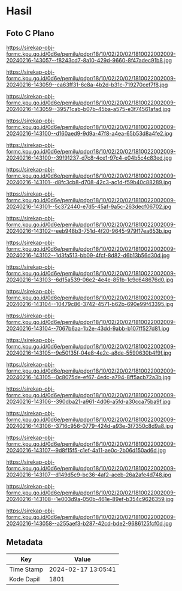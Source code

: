 # Hasil

## Foto C Plano

https://sirekap-obj-formc.kpu.go.id/0d6e/pemilu/pdpr/18/10/02/20/02/1810022002009-20240216-143057--f8243cd7-8a10-429d-9660-8f47adec91b8.jpg

https://sirekap-obj-formc.kpu.go.id/0d6e/pemilu/pdpr/18/10/02/20/02/1810022002009-20240216-143059--ca63ff31-6c8a-4b2d-b31c-719270cef7f8.jpg

https://sirekap-obj-formc.kpu.go.id/0d6e/pemilu/pdpr/18/10/02/20/02/1810022002009-20240216-143059--39571cab-b07b-45ba-a575-e3f74561afad.jpg

https://sirekap-obj-formc.kpu.go.id/0d6e/pemilu/pdpr/18/10/02/20/02/1810022002009-20240216-143100--d160aed9-9d9a-47f8-a4ea-65b53d8a4fe2.jpg

https://sirekap-obj-formc.kpu.go.id/0d6e/pemilu/pdpr/18/10/02/20/02/1810022002009-20240216-143100--39f91237-d7c8-4ce1-97c4-e04b5c4c83ed.jpg

https://sirekap-obj-formc.kpu.go.id/0d6e/pemilu/pdpr/18/10/02/20/02/1810022002009-20240216-143101--d8fc3cb8-d708-42c3-ac1d-f59b40c88289.jpg

https://sirekap-obj-formc.kpu.go.id/0d6e/pemilu/pdpr/18/10/02/20/02/1810022002009-20240216-143101--5c372440-e7d5-45af-9a5c-263decf06702.jpg

https://sirekap-obj-formc.kpu.go.id/0d6e/pemilu/pdpr/18/10/02/20/02/1810022002009-20240216-143102--eeb948b3-751d-4f20-9645-979f17ea653b.jpg

https://sirekap-obj-formc.kpu.go.id/0d6e/pemilu/pdpr/18/10/02/20/02/1810022002009-20240216-143102--1d3fa513-bb09-4fcf-8d82-d6b13b56d30d.jpg

https://sirekap-obj-formc.kpu.go.id/0d6e/pemilu/pdpr/18/10/02/20/02/1810022002009-20240216-143103--6d15a539-06e2-4e4e-851b-1c9c648676d0.jpg

https://sirekap-obj-formc.kpu.go.id/0d6e/pemilu/pdpr/18/10/02/20/02/1810022002009-20240216-143104--10479c86-3742-4571-b62b-690e99f43395.jpg

https://sirekap-obj-formc.kpu.go.id/0d6e/pemilu/pdpr/18/10/02/20/02/1810022002009-20240216-143104--7067b6aa-1b2e-43dd-9abb-b107ff527d81.jpg

https://sirekap-obj-formc.kpu.go.id/0d6e/pemilu/pdpr/18/10/02/20/02/1810022002009-20240216-143105--9e50f35f-04e8-4e2c-a8de-5590630b4f9f.jpg

https://sirekap-obj-formc.kpu.go.id/0d6e/pemilu/pdpr/18/10/02/20/02/1810022002009-20240216-143105--0c8075de-ef67-4edc-a794-8ff5acb72a3b.jpg

https://sirekap-obj-formc.kpu.go.id/0d6e/pemilu/pdpr/18/10/02/20/02/1810022002009-20240216-143106--390dba21-a961-4d06-a5fd-a30cca75ba9f.jpg

https://sirekap-obj-formc.kpu.go.id/0d6e/pemilu/pdpr/18/10/02/20/02/1810022002009-20240216-143106--3716c956-0779-424d-a93e-3f7350c8d9a8.jpg

https://sirekap-obj-formc.kpu.go.id/0d6e/pemilu/pdpr/18/10/02/20/02/1810022002009-20240216-143107--9d8f15f5-c1ef-4a11-ae0c-2b06d150ad6d.jpg

https://sirekap-obj-formc.kpu.go.id/0d6e/pemilu/pdpr/18/10/02/20/02/1810022002009-20240216-143107--d149d5c9-bc36-4af2-aceb-26a2afe4d748.jpg

https://sirekap-obj-formc.kpu.go.id/0d6e/pemilu/pdpr/18/10/02/20/02/1810022002009-20240216-143108--1e003d9a-050b-461e-89ef-b354c9626359.jpg

https://sirekap-obj-formc.kpu.go.id/0d6e/pemilu/pdpr/18/10/02/20/02/1810022002009-20240216-143058--a255aef3-b287-42cd-bde2-9686125fcf0d.jpg


## Metadata

| Key        | Value               |
| ---------- | ------------------- |
| Time Stamp | 2024-02-17 13:05:41 |
| Kode Dapil | 1801                |



